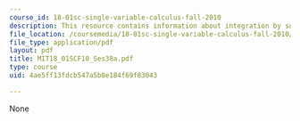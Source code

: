 ```yaml
---
course_id: 18-01sc-single-variable-calculus-fall-2010
description: This resource contains information about integration by substitution.
file_location: /coursemedia/18-01sc-single-variable-calculus-fall-2010/4ae5ff13fdcb547a5b8e184f69f83043_MIT18_01SCF10_Ses38a.pdf
file_type: application/pdf
layout: pdf
title: MIT18_01SCF10_Ses38a.pdf
type: course
uid: 4ae5ff13fdcb547a5b8e184f69f83043

---
```

None